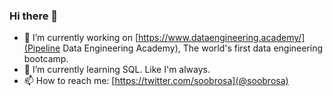### Hi there 👋
- 🔭 I’m currently working on [https://www.dataengineering.academy/](Pipeline Data Engineering Academy), The world's first data engineering bootcamp.
- 🌱 I’m currently learning SQL. Like I'm always. 
- 📫 How to reach me: [https://twitter.com/soobrosa](@soobrosa)

